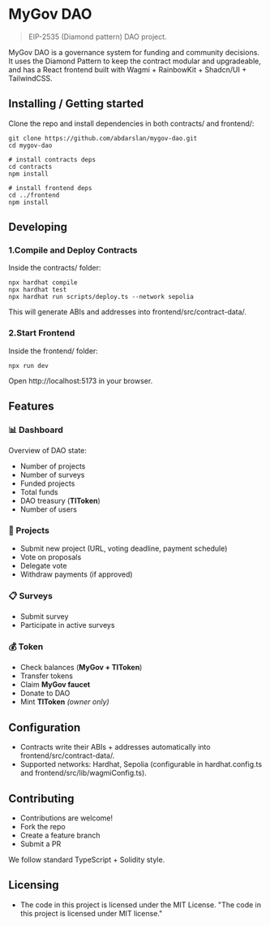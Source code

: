 # MyGov DAO
> EIP-2535 (Diamond pattern) DAO project.

MyGov DAO is a governance system for funding and community decisions.
It uses the Diamond Pattern to keep the contract modular and upgradeable, and has a React frontend built with Wagmi + RainbowKit + Shadcn/UI + TailwindCSS.

## Installing / Getting started
Clone the repo and install dependencies in both contracts/ and frontend/:
```shell
git clone https://github.com/abdarslan/mygov-dao.git
cd mygov-dao

# install contracts deps
cd contracts
npm install

# install frontend deps
cd ../frontend
npm install
```

## Developing
### 1.Compile and Deploy Contracts
Inside the contracts/ folder:
```shell
npx hardhat compile
npx hardhat test
npx hardhat run scripts/deploy.ts --network sepolia
```
This will generate ABIs and addresses into frontend/src/contract-data/.

### 2.Start Frontend
Inside the frontend/ folder:
```shell
npx run dev
```
Open http://localhost:5173 in your browser.

## Features

### 📊 Dashboard
Overview of DAO state:
- Number of projects  
- Number of surveys  
- Funded projects  
- Total funds  
- DAO treasury (**TlToken**)  
- Number of users  

### 📂 Projects
- Submit new project (URL, voting deadline, payment schedule)  
- Vote on proposals  
- Delegate vote  
- Withdraw payments (if approved)  

### 📋 Surveys
- Submit survey  
- Participate in active surveys  

### 💰 Token
- Check balances (**MyGov + TlToken**)  
- Transfer tokens  
- Claim **MyGov faucet**  
- Donate to DAO  
- Mint **TlToken** *(owner only)*  


## Configuration

- Contracts write their ABIs + addresses automatically into frontend/src/contract-data/.
- Supported networks: Hardhat, Sepolia (configurable in hardhat.config.ts and frontend/src/lib/wagmiConfig.ts).

## Contributing

- Contributions are welcome!
- Fork the repo
- Create a feature branch
- Submit a PR

We follow standard TypeScript + Solidity style.
## Licensing

- The code in this project is licensed under the MIT License.
"The code in this project is licensed under MIT license."

